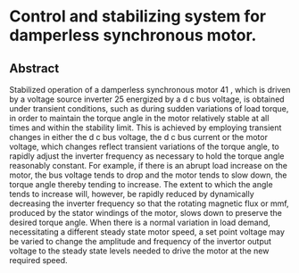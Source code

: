 # Control and stabilizing system for damperless synchronous motor.

## Abstract
Stabilized operation of a damperless synchronous motor 41 , which is driven by a voltage source inverter 25 energized by a d c bus voltage, is obtained under transient conditions, such as during sudden variations of load torque, in order to maintain the torque angle in the motor relatively stable at all times and within the stability limit. This is achieved by employing transient changes in either the d c bus voltage, the d c bus current or the motor voltage, which changes reflect transient variations of the torque angle, to rapidly adjust the inverter frequency as necessary to hold the torque angle reasonably constant. For example, if there is an abrupt load increase on the motor, the bus voltage tends to drop and the motor tends to slow down, the torque angle thereby tending to increase. The extent to which the angle tends to increase will, however, be rapidly reduced by dynamically decreasing the inverter frequency so that the rotating magnetic flux or mmf, produced by the stator windings of the motor, slows down to preserve the desired torque angle. When there is a normal variation in load demand, necessitating a different steady state motor speed, a set point voltage may be varied to change the amplitude and frequency of the invertor output voltage to the steady state levels needed to drive the motor at the new required speed.
